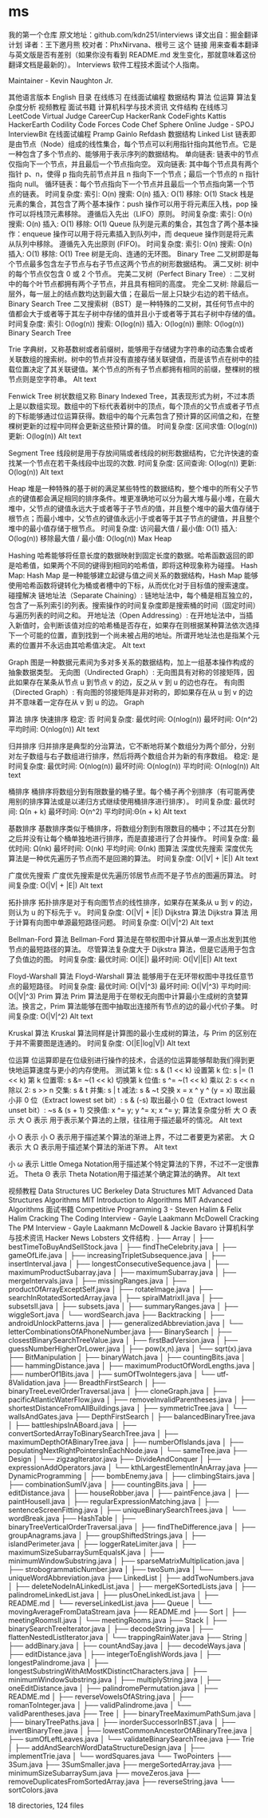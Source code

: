 # ms
我的第一个仓库
原文地址：github.com/kdn251/interviews
译文出自：掘金翻译计划
译者：王下邀月熊
校对者：PhxNirvana、根号三
这个 链接 用来查看本翻译与英文版是否有差别（如果你没有看到 README.md 发生变化，那就意味着这份翻译文档是最新的）。
Interviews
软件工程技术面试个人指南。

Maintainer - Kevin Naughton Jr.

其他语言版本
English
目录
在线练习
在线面试编程
数据结构
算法
位运算
算法复杂度分析
视频教程
面试书籍
计算机科学与技术资讯
文件结构
在线练习
LeetCode
Virtual Judge
CareerCup
HackerRank
CodeFights
Kattis
HackerEarth
Codility
Code Forces
Code Chef
Sphere Online Judge - SPOJ
InterviewBit
在线面试编程
Pramp
Gainlo
Refdash
数据结构
Linked List
链表即是由节点（Node）组成的线性集合，每个节点可以利用指针指向其他节点。它是一种包含了多个节点的、能够用于表示序列的数据结构。
单向链表: 链表中的节点仅指向下一个节点，并且最后一个节点指向空。
双向链表: 其中每个节点具有两个指针 p、n，使得 p 指向先前节点并且 n 指向下一个节点；最后一个节点的 n 指针指向 null。
循环链表：每个节点指向下一个节点并且最后一个节点指向第一个节点的链表。
时间复杂度:
索引: O(n)
搜索: O(n)
插入: O(1)
移除: O(1)
Stack
栈是元素的集合，其包含了两个基本操作：push 操作可以用于将元素压入栈，pop 操作可以将栈顶元素移除。
遵循后入先出（LIFO）原则。
时间复杂度:
索引: O(n)
搜索: O(n)
插入: O(1)
移除: O(1)
Queue
队列是元素的集合，其包含了两个基本操作：enqueue 操作可以用于将元素插入到队列中，而 dequeue 操作则是将元素从队列中移除。
遵循先入先出原则 (FIFO)。
时间复杂度:
索引: O(n)
搜索: O(n)
插入: O(1)
移除: O(1)
Tree
树是无向、连通的无环图。
Binary Tree
二叉树即是每个节点最多包含左子节点与右子节点这两个节点的树形数据结构。
满二叉树: 树中的每个节点仅包含 0 或 2 个节点。
完美二叉树（Perfect Binary Tree）: 二叉树中的每个叶节点都拥有两个子节点，并且具有相同的高度。
完全二叉树: 除最后一层外，每一层上的结点数均达到最大值；在最后一层上只缺少右边的若干结点。
Binary Search Tree
二叉搜索树（BST）是一种特殊的二叉树，其任何节点中的值都会大于或者等于其左子树中存储的值并且小于或者等于其右子树中存储的值。
时间复杂度:
索引: O(log(n))
搜索: O(log(n))
插入: O(log(n))
删除: O(log(n))
Binary Search Tree

Trie
字典树，又称基数树或者前缀树，能够用于存储键为字符串的动态集合或者关联数组的搜索树。树中的节点并没有直接存储关联键值，而是该节点在树中的挂载位置决定了其关联键值。某个节点的所有子节点都拥有相同的前缀，整棵树的根节点则是空字符串。
Alt text

Fenwick Tree
树状数组又称 Binary Indexed Tree，其表现形式为树，不过本质上是以数组实现。数组中的下标代表着树中的顶点，每个顶点的父节点或者子节点的下标能够通过位运算获得。数组中的每个元素包含了预计算的区间值之和，在整棵树更新的过程中同样会更新这些预计算的值。
时间复杂度:
区间求值: O(log(n))
更新: O(log(n))
Alt text

Segment Tree
线段树是用于存放间隔或者线段的树形数据结构，它允许快速的查找某一个节点在若干条线段中出现的次数.
时间复杂度:
区间查询: O(log(n))
更新: O(log(n))
Alt text

Heap
堆是一种特殊的基于树的满足某些特性的数据结构，整个堆中的所有父子节点的键值都会满足相同的排序条件。堆更准确地可以分为最大堆与最小堆，在最大堆中，父节点的键值永远大于或者等于子节点的值，并且整个堆中的最大值存储于根节点；而最小堆中，父节点的键值永远小于或者等于其子节点的键值，并且整个堆中的最小值存储于根节点。
时间复杂度:
访问最大值 / 最小值: O(1)
插入: O(log(n))
移除最大值 / 最小值: O(log(n))
Max Heap

Hashing
哈希能够将任意长度的数据映射到固定长度的数据。哈希函数返回的即是哈希值，如果两个不同的键得到相同的哈希值，即将这种现象称为碰撞。
Hash Map: Hash Map 是一种能够建立起键与值之间关系的数据结构，Hash Map 能够使用哈希函数将键转化为桶或者槽中的下标，从而优化对于目标值的搜索速度。
碰撞解决
链地址法（Separate Chaining）: 链地址法中，每个桶是相互独立的，包含了一系列索引的列表。搜索操作的时间复杂度即是搜索桶的时间（固定时间）与遍历列表的时间之和。
开地址法（Open Addressing）: 在开地址法中，当插入新值时，会判断该值对应的哈希桶是否存在，如果存在则根据某种算法依次选择下一个可能的位置，直到找到一个尚未被占用的地址。所谓开地址法也是指某个元素的位置并不永远由其哈希值决定。
Alt text

Graph
图是一种数据元素间为多对多关系的数据结构，加上一组基本操作构成的抽象数据类型。
无向图（Undirected Graph）: 无向图具有对称的邻接矩阵，因此如果存在某条从节点 u 到节点 v 的边，反之从 v 到 u 的边也存在。
有向图（Directed Graph）: 有向图的邻接矩阵是非对称的，即如果存在从 u 到 v 的边并不意味着一定存在从 v 到 u 的边。
Graph

算法
排序
快速排序
稳定: 否
时间复杂度:
最优时间: O(nlog(n))
最坏时间: O(n^2)
平均时间: O(nlog(n))
Alt text

归并排序
归并排序是典型的分治算法，它不断地将某个数组分为两个部分，分别对左子数组与右子数组进行排序，然后将两个数组合并为新的有序数组。
稳定: 是
时间复杂度:
最优时间: O(nlog(n))
最坏时间: O(nlog(n))
平均时间: O(nlog(n))
Alt text

桶排序
桶排序将数组分到有限数量的桶子里。每个桶子再个别排序（有可能再使用别的排序算法或是以递归方式继续使用桶排序进行排序）。
时间复杂度:
最优时间: Ω(n + k)
最坏时间: O(n^2)
平均时间:Θ(n + k)
Alt text

基数排序
基数排序类似于桶排序，将数组分割到有限数目的桶中；不过其在分割之后并没有让每个桶单独地进行排序，而是直接进行了合并操作。
时间复杂度:
最优时间: Ω(nk)
最坏时间: O(nk)
平均时间: Θ(nk)
图算法
深度优先搜索
深度优先算法是一种优先遍历子节点而不是回溯的算法。
时间复杂度: O(|V| + |E|)
Alt text

广度优先搜索
广度优先搜索是优先遍历邻居节点而不是子节点的图遍历算法。
时间复杂度: O(|V| + |E|)
Alt text

拓扑排序
拓扑排序是对于有向图节点的线性排序，如果存在某条从 u 到 v 的边，则认为 u 的下标先于 v。
时间复杂度: O(|V| + |E|)
Dijkstra 算法
Dijkstra 算法 用于计算有向图中单源最短路径问题。
时间复杂度: O(|V|^2)
Alt text

Bellman-Ford 算法
Bellman-Ford 算法是在带权图中计算从单一源点出发到其他节点的最短路径的算法。
尽管算法复杂度大于 Dijkstra 算法，但是它适用于包含了负值边的图。
时间复杂度:
最优时间: O(|E|)
最坏时间: O(|V||E|)
Alt text

Floyd-Warshall 算法
Floyd-Warshall 算法 能够用于在无环带权图中寻找任意节点的最短路径。
时间复杂度:
最优时间: O(|V|^3)
最坏时间: O(|V|^3)
平均时间: O(|V|^3)
Prim 算法
Prim 算法是用于在带权无向图中计算最小生成树的贪婪算法。换言之，Prim 算法能够在图中抽取出连接所有节点的边的最小代价子集。
时间复杂度: O(|V|^2)
Alt text

Kruskal 算法
Kruskal 算法同样是计算图的最小生成树的算法，与 Prim 的区别在于并不需要图是连通的。
时间复杂度: O(|E|log|V|)
Alt text

位运算
位运算即是在位级别进行操作的技术，合适的位运算能够帮助我们得到更快地运算速度与更小的内存使用。
测试第 k 位: s & (1 << k)
设置第 k 位: s |= (1 << k)
第 k 位置零: s &= ~(1 << k)
切换第 k 位值: s ^= ~(1 << k)
乘以 2: s << n
除以 2: s >> n
交集: s & t
并集: s | t
减法: s & ~t
交换 x = x ^ y ^ (y = x)
取出最小非 0 位（Extract lowest set bit）: s & (-s)
取出最小 0 位（Extract lowest unset bit）: ~s & (s + 1)
交换值: x ^= y; y ^= x; x ^= y;
算法复杂度分析
大 O 表示
大 O 表示 用于表示某个算法的上限，往往用于描述最坏的情况。
Alt text

小 O 表示
小 O 表示用于描述某个算法的渐进上界，不过二者要更为紧密。
大 Ω 表示
大 Ω 表示用于描述某个算法的渐进下界。
Alt text

小 ω 表示
Little Omega Notation用于描述某个特定算法的下界，不过不一定很靠近。
Theta Θ 表示
Theta Notation用于描述某个确定算法的确界。
Alt text

视频教程
Data Structures
UC Berkeley Data Structures
MIT Advanced Data Structures
Algorithms
MIT Introduction to Algorithms
MIT Advanced Algorithms
面试书籍
Competitive Programming 3 - Steven Halim & Felix Halim
Cracking The Coding Interview - Gayle Laakmann McDowell
Cracking The PM Interview - Gayle Laakmann McDowell & Jackie Bavaro
计算机科学与技术资讯
Hacker News
Lobsters
文件结构
.
├── Array
│   ├── bestTimeToBuyAndSellStock.java
│   ├── findTheCelebrity.java
│   ├── gameOfLife.java
│   ├── increasingTripletSubsequence.java
│   ├── insertInterval.java
│   ├── longestConsecutiveSequence.java
│   ├── maximumProductSubarray.java
│   ├── maximumSubarray.java
│   ├── mergeIntervals.java
│   ├── missingRanges.java
│   ├── productOfArrayExceptSelf.java
│   ├── rotateImage.java
│   ├── searchInRotatedSortedArray.java
│   ├── spiralMatrixII.java
│   ├── subsetsII.java
│   ├── subsets.java
│   ├── summaryRanges.java
│   ├── wiggleSort.java
│   └── wordSearch.java
├── Backtracking
│   ├── androidUnlockPatterns.java
│   ├── generalizedAbbreviation.java
│   └── letterCombinationsOfAPhoneNumber.java
├── BinarySearch
│   ├── closestBinarySearchTreeValue.java
│   ├── firstBadVersion.java
│   ├── guessNumberHigherOrLower.java
│   ├── pow(x,n).java
│   └── sqrt(x).java
├── BitManipulation
│   ├── binaryWatch.java
│   ├── countingBits.java
│   ├── hammingDistance.java
│   ├── maximumProductOfWordLengths.java
│   ├── numberOf1Bits.java
│   ├── sumOfTwoIntegers.java
│   └── utf-8Validation.java
├── BreadthFirstSearch
│   ├── binaryTreeLevelOrderTraversal.java
│   ├── cloneGraph.java
│   ├── pacificAtlanticWaterFlow.java
│   ├── removeInvalidParentheses.java
│   ├── shortestDistanceFromAllBuildings.java
│   ├── symmetricTree.java
│   └── wallsAndGates.java
├── DepthFirstSearch
│   ├── balancedBinaryTree.java
│   ├── battleshipsInABoard.java
│   ├── convertSortedArrayToBinarySearchTree.java
│   ├── maximumDepthOfABinaryTree.java
│   ├── numberOfIslands.java
│   ├── populatingNextRightPointersInEachNode.java
│   └── sameTree.java
├── Design
│   └── zigzagIterator.java
├── DivideAndConquer
│   ├── expressionAddOperators.java
│   └── kthLargestElementInAnArray.java
├── DynamicProgramming
│   ├── bombEnemy.java
│   ├── climbingStairs.java
│   ├── combinationSumIV.java
│   ├── countingBits.java
│   ├── editDistance.java
│   ├── houseRobber.java
│   ├── paintFence.java
│   ├── paintHouseII.java
│   ├── regularExpressionMatching.java
│   ├── sentenceScreenFitting.java
│   ├── uniqueBinarySearchTrees.java
│   └── wordBreak.java
├── HashTable
│   ├── binaryTreeVerticalOrderTraversal.java
│   ├── findTheDifference.java
│   ├── groupAnagrams.java
│   ├── groupShiftedStrings.java
│   ├── islandPerimeter.java
│   ├── loggerRateLimiter.java
│   ├── maximumSizeSubarraySumEqualsK.java
│   ├── minimumWindowSubstring.java
│   ├── sparseMatrixMultiplication.java
│   ├── strobogrammaticNumber.java
│   ├── twoSum.java
│   └── uniqueWordAbbreviation.java
├── LinkedList
│   ├── addTwoNumbers.java
│   ├── deleteNodeInALinkedList.java
│   ├── mergeKSortedLists.java
│   ├── palindromeLinkedList.java
│   ├── plusOneLinkedList.java
│   ├── README.md
│   └── reverseLinkedList.java
├── Queue
│   └── movingAverageFromDataStream.java
├── README.md
├── Sort
│   ├── meetingRoomsII.java
│   └── meetingRooms.java
├── Stack
│   ├── binarySearchTreeIterator.java
│   ├── decodeString.java
│   ├── flattenNestedListIterator.java
│   └── trappingRainWater.java
├── String
│   ├── addBinary.java
│   ├── countAndSay.java
│   ├── decodeWays.java
│   ├── editDistance.java
│   ├── integerToEnglishWords.java
│   ├── longestPalindrome.java
│   ├── longestSubstringWithAtMostKDistinctCharacters.java
│   ├── minimumWindowSubstring.java
│   ├── multiplyString.java
│   ├── oneEditDistance.java
│   ├── palindromePermutation.java
│   ├── README.md
│   ├── reverseVowelsOfAString.java
│   ├── romanToInteger.java
│   ├── validPalindrome.java
│   └── validParentheses.java
├── Tree
│   ├── binaryTreeMaximumPathSum.java
│   ├── binaryTreePaths.java
│   ├── inorderSuccessorInBST.java
│   ├── invertBinaryTree.java
│   ├── lowestCommonAncestorOfABinaryTree.java
│   ├── sumOfLeftLeaves.java
│   └── validateBinarySearchTree.java
├── Trie
│   ├── addAndSearchWordDataStructureDesign.java
│   ├── implementTrie.java
│   └── wordSquares.java
└── TwoPointers
    ├── 3Sum.java
    ├── 3SumSmaller.java
    ├── mergeSortedArray.java
    ├── minimumSizeSubarraySum.java
    ├── moveZeros.java
    ├── removeDuplicatesFromSortedArray.java
    ├── reverseString.java
    └── sortColors.java

18 directories, 124 files

